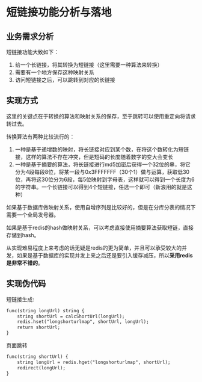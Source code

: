 # 短链接功能分析与落地

## 业务需求分析

短链接功能大致如下：

1. 给一个长链接，将其转换为短链接（这里需要一种算法来转换）
2. 需要有一个地方保存这种映射关系
3. 访问短链接之后，可以跳转到对应的长链接

## 实现方式

这里的关键点在于转换的算法和映射关系的保存，至于跳转可以使用重定向将请求转过去。

转换算法有两种比较流行的：

1. 一种是基于递增数的映射，将长链接对应到某个数，在将这个数转化为短链接，这样的算法不存在冲突，但是短码的长度随着数字的变大会变长
2. 一种是基于摘要的算法，将长链接进行md5加密后获得一个32位的串，将它分为4段每段8位，将某一段与0x3FFFFFFF（30个1）做与运算，获取低30位，再将这30位分为6段，每5位映射到字母表，这样就可以得到一个长度为6的字符串。一个长链接可以得到4个短链接，任选一个即可（新浪用的就是这种）

如果基于数据库做映射关系，使用自增序列是比较好的，但是在分库分表的情况下需要一个全局发号器。

如果是基于redis的hash做映射关系，可以考虑直接使用摘要算法获取短链，直接存储到hash。

从实现难易程度上来考虑的话无疑是redis的更为简单，并且可以承受较大的并发，如果是基于数据库的实现并发上来之后还是要引入缓存减压，所以**采用redis是非常不错的**。

## 实现伪代码

短链接生成:

```tex
func(string longUrl) string {
	string shortUrl = calcShortUrl(longUrl);
	redis.hset("longshorturlmap", shortUrl, longUrl);
	return shortUrl;
}
```

页面跳转

```tex
func(string shortUrl) {
	string longUrl = redis.hget("longshorturlmap", shortUrl);
	redirect(longUrl);
}
```

